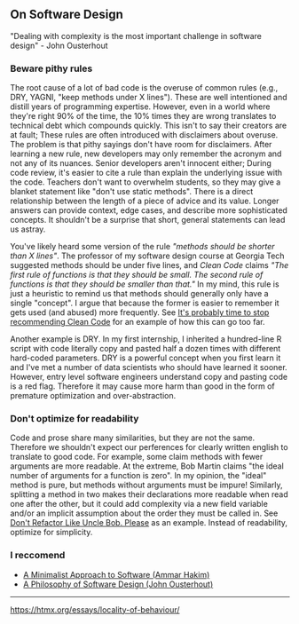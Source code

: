 ## On Software Design
"Dealing with complexity is the most important challenge in software design" - John Ousterhout

### Beware pithy rules
The root cause of a lot of bad code is the overuse of common rules (e.g., DRY, YAGNI, "keep methods under X lines"). These are well intentioned and distill years of programming expertise. However, even in a world where they're right 90% of the time, the 10% times they are wrong translates to technical debt which compounds quickly. This isn't to say their creators are at fault; These rules are often introduced with disclaimers about overuse. The problem is that pithy sayings don't have room for disclaimers. After learning a new rule, new developers may only remember the acronym and not any of its nuances. Senior developers aren't innocent either; During code review, it's easier to cite a rule than explain the underlying issue with the code. Teachers don't want to overwhelm students, so they may give a blanket statement like "don't use static methods". There is a direct relationship between the length of a piece of advice and its value. Longer answers can provide context, edge cases, and describe more sophisticated concepts. It shouldn't be a surprise that short, general statements can lead us astray.

You've likely heard some version of the rule *"methods should be shorter than X lines"*. The professor of my software design course at Georgia Tech suggested methods should be under five lines, and *Clean Code* claims *"The first rule of functions is that they should be small. The second rule of functions is that they should be smaller than that."* In my mind, this rule is just a heuristic to remind us that methods should generally only have a single "concept". I argue that because the former is easier to remember it gets used (and abused) more frequently. See [It's probably time to stop recommending Clean Code](https://qntm.org/clean) for an example of how this can go too far. 

Another example is DRY. In my first internship, I inherited a hundred-line R script with code literally copy and pasted half a dozen times with different hard-coded parameters. DRY is a powerful concept when you first learn it and I've met a number of data scientists who should have learned it sooner. However, entry level software engineers understand copy and pasting code is a red flag. Therefore it may cause more harm than good in the form of premature optimization and over-abstraction. 

### Don't optimize for readability
Code and prose share many similarities, but they are not the same. Therefore we shouldn't expect our perferences for clearly written english to translate to good code. For example, some claim methods with fewer arguments are more readable. At the extreme, Bob Martin claims "the ideal number of arguments for a function is zero". In my opinion, the "ideal" method is pure, but methods without arguments must be impure! Similarly, splitting a method in two makes their declarations more readable when read one after the other, but it could add complexity via a new field variable and/or an implicit assumption about the order they must be called in. See [Don't Refactor Like Uncle Bob. Please](https://theaxolot.wordpress.com/2024/05/08/dont-refactor-like-uncle-bob-please/) as an example. Instead of readability, optimize for simplicity.

### I reccomend
- [A Minimalist Approach to Software (Ammar Hakim)](https://ammar-hakim.org/sj/pn/pn0/pn0-minimalism.html#pn0-a-minimalist-approach-to-software)  
- [A Philosophy of Software Design (John Ousterhout)](https://ammar-hakim.org/sj/pn/pn0/pn0-minimalism.html#pn0-a-minimalist-approach-to-software)
---
https://htmx.org/essays/locality-of-behaviour/


